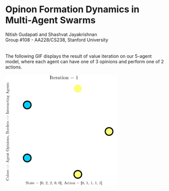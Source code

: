 # Opinon Formation Dynamics in Multi-Agent Swarms
Nitish Gudapati and Shashvat Jayakrishnan\
Group #108 - AA228/CS238, Stanford University
\
\
\
The following GIF displays the result of value iteration on our 5-agent model, where each agent can have one of 3 opinions and perform one of 2 actions.
\
\
<img src="https://github.com/gnitish18/Consensus_of_Multi-Agent_Systems/blob/main/Figures/Report/Sim_14-45-13-Value_Iteration_Policy.gif" width="350" height="350">

